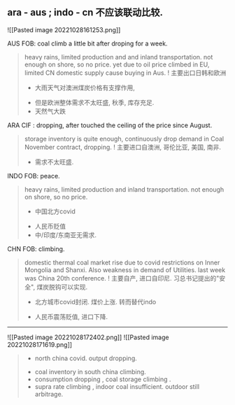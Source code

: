 
## ara - aus ; indo - cn 不应该联动比较.

![[Pasted image 20221028161253.png]]

AUS FOB: coal climb a little bit after droping for a week. 
> heavy rains, limited production and  and inland transportation. not enough on shore, so no price.
> yet due to oil price climbed in EU, limited CN domestic supply cause buying in Aus.
> ! 主要出口日韩和欧洲
> + 大雨天气对澳洲煤炭价格有支撑作用, 
> - 但是欧洲整体需求不太旺盛, 秋季, 库存充足.
> - 天然气大跌

ARA CIF : dropping, after touched the ceiling of the price since August.
> storage inventory is quite enough, continuously drop demand in Coal November contract, dropping.
> ! 主要进口自澳洲, 哥伦比亚, 美国, 南非.
> - 需求不太旺盛. 
>

INDO FOB: peace.
> heavy rains, limited production and inland transportation. not enough on shore, so no price.
> + 中国北方covid
> - 人民币贬值
> - 中/印度/东南亚无需求.

CHN FOB: climbing.
> domestic thermal coal market rise due to covid restrictions on Inner Mongolia and Shanxi. Also weakness in demand of Utilities. last week was China 20th conference.
> ! 主要自产, 进口自印尼. 习总书记提出的"安全", 煤炭脱钩可以实现.
> + 北方城市covid封闭. 煤价上涨. 转而替代indo
> - 人民币震荡贬值, 进口下降. 

---
![[Pasted image 20221028172402.png]]
![[Pasted image 20221028171619.png]]

> - north china covid. output dropping. 
> + coal inventory in south china climbing. 
> + consumption dropping , coal storage climbing .
> + supra rate climbing , indoor coal insufficient. outdoor still arbitrage.